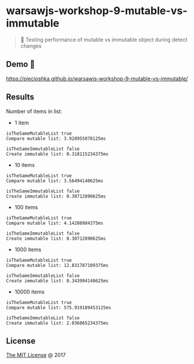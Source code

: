 # warsawjs-workshop-9-mutable-vs-immutable

> :ledger: Testing performance of mutable vs immutable object during detect changes

## Demo 🎉

<https://piecioshka.github.io/warsawjs-workshop-9-mutable-vs-immutable/>

## Results

Number of items in list:

* 1 item

```text
isTheSameMutableList true
Compare mutable list: 3.928955078125ms

isTheSameImmutableList false
Create immutable list: 0.318115234375ms
```

* 10 items

```text
isTheSameMutableList true
Compare mutable list: 3.56494140625ms

isTheSameImmutableList false
Create immutable list: 0.30712890625ms
```

* 100 items

```text
isTheSameMutableList true
Compare mutable list: 4.14208984375ms

isTheSameImmutableList false
Create immutable list: 0.30712890625ms
```

* 1000 items

```text
isTheSameMutableList true
Compare mutable list: 12.831787109375ms

isTheSameImmutableList false
Create immutable list: 0.343994140625ms
```

* 10000 items

```text
isTheSameMutableList true
Compare mutable list: 575.919189453125ms

isTheSameImmutableList false
Create immutable list: 2.036865234375ms
```

## License

[The MIT License](http://piecioshka.mit-license.org) @ 2017
